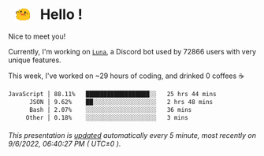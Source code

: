 <h1>   <img src="./spoinky.gif" style="vertical-align:middle;" width="30px">   Hello ! </h1>

Nice to meet you!

Currently, I'm working on <a href='https://github.com/Asgarrrr/Luna'>`Luna`</a>, a Discord bot used by 72866 users with very unique features.

This week, I've worked on ~29 hours of coding, and drinked 0 coffees ☕

```
JavaScript │ 88.11%   ██████████████████░░   25 hrs 44 mins
      JSON │ 9.62%    ██░░░░░░░░░░░░░░░░░░   2 hrs 48 mins
      Bash │ 2.07%    ░░░░░░░░░░░░░░░░░░░░   36 mins
     Other │ 0.18%    ░░░░░░░░░░░░░░░░░░░░   3 mins
```

###### This presentation is [updated](https://github.com/Asgarrrr) automatically every 5 minute, most recently on 9/6/2022, 06:40:27 PM ( UTC±0 ).